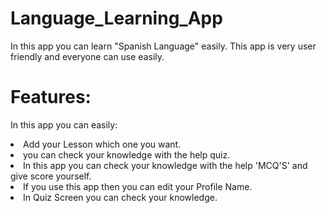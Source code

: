# Language_Learning_App
In this app you can learn "Spanish Language" easily. This app is very user friendly and everyone can use easily.
<br>
# Features: 
In this app you can easily:
<ul></ul>
<li> Add your Lesson which one you want. </li>
<li> you can check your knowledge with the help quiz. </li>
<li> In this app you can check your knowledge with the help 'MCQ'S' and give score yourself. </li>
<li> If you use this app then you can edit your Profile Name.</li>
<li> In Quiz Screen you can check your knowledge. 
</ul>
